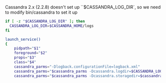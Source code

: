 Cassandra 2.x (2.2.8) doesn't set up ``$CASSANDRA_LOG_DIR`, so we need to modify bin/cassandra to set it up

```bash
if [ -z "$CASSANDRA_LOG_DIR" ]; then
  CASSANDRA_LOG_DIR=$CASSANDRA_HOME/logs
fi

launch_service()
{
    pidpath="$1"
    foreground="$2"
    props="$3"
    class="$4"
    cassandra_parms="-Dlogback.configurationFile=logback.xml"
    cassandra_parms="$cassandra_parms -Dcassandra.logdir=$CASSANDRA_LOG_DIR"
    cassandra_parms="$cassandra_parms -Dcassandra.storagedir=$cassandra_storagedir"
```
